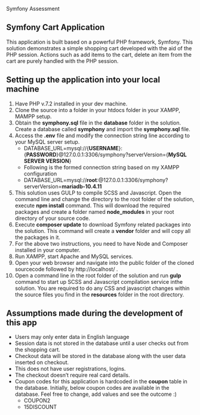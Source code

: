 <p align=**center**>Symfony Assessment</p>
 
## Symfony Cart Application
 
This application is built based on a powerful PHP framework, Symfony. This solution demonstrates a simple shopping cart developed with the aid of the PHP session. Actions such as add items to the cart, delete an item from the cart are purely handled with the PHP session.
 
## Setting up the application into your local machine
 
1. Have PHP v.7.2 installed in your dev machine. 
2. Clone the source into a folder in your htdocs folder in your XAMPP, MAMPP setup. 
3. Obtain the **symphony.sql** file in the **database** folder in the solution. Create a database called **symphony** and import the **symphony.sql** file.
4. Access the **.env** file and modify the connection string line according to your MySQL server setup.
    - DATABASE_URL=mysql://{**USERNAME**}:{**PASSWORD**}@127.0.0.1:3306/symphony?serverVersion={**MySQL SERVER VERSION**}
    - Following is the formed connection string based on my XAMPP configuration
    - DATABASE_URL=mysql://**root**:@127.0.0.1:3306/symphony?serverVersion=**mariadb-10.4.11**
5. This solution uses GULP to compile SCSS and Javascript. Open the command line and change the directory to the root folder of the solution, execute **npm install** command. This will download the required packages and create a folder named **node_modules** in your root directory of your source code.
6. Execute **composer update** to download Symfony related packages into the solution. This command will create a **vendor** folder and will copy all the packages in it. 
7. For the above two instructions, you need to have Node and Composer installed in your computer.
8. Run XAMPP, start Apache and MySQL services. 
9. Open your web browser and navigate into the public folder of the cloned sourcecode followed by http://localhost/ .
10. Open a command line in the root folder of the solution and run **gulp** command to start up SCSS and Javascript compilation service inthe solution. You are required to do any CSS and javascript changes within the source files you find in the **resources** folder in the root directory.
 
 
## Assumptions made during the development of this app
 
- Users may only enter data in English language
- Session data is not stored in the database until a user checks out from the shopping cart.
- Checkout data will be stored in the database along with the user data inserted on checkout.
- This does not have user registrations, logins.
- The checkout doesn’t require real card details.
- Coupon codes for this application is hardcoded in the **coupon** table in the database. Initially, below coupon codes are available in the database. Feel free to change, add values and see the outcome :)
    - COUPON2
    - 15DISCOUNT